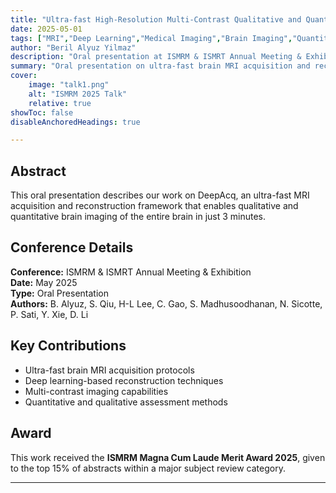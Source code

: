 ```yaml
---
title: "Ultra-fast High-Resolution Multi-Contrast Qualitative and Quantitative MRI of the Entire Brain in 3 minutes"
date: 2025-05-01
tags: ["MRI","Deep Learning","Medical Imaging","Brain Imaging","Quantitative MRI"]
author: "Beril Alyuz Yilmaz"
description: "Oral presentation at ISMRM & ISMRT Annual Meeting & Exhibition 2025" 
summary: "Oral presentation on ultra-fast brain MRI acquisition and reconstruction using deep learning techniques." 
cover:
    image: "talk1.png"
    alt: "ISMRM 2025 Talk"
    relative: true
showToc: false
disableAnchoredHeadings: true

---
```


## Abstract

This oral presentation describes our work on DeepAcq, an ultra-fast MRI acquisition and reconstruction framework that enables qualitative and quantitative brain imaging of the entire brain in just 3 minutes.

## Conference Details

**Conference:** ISMRM & ISMRT Annual Meeting & Exhibition  
**Date:** May 2025  
**Type:** Oral Presentation  
**Authors:** B. Alyuz, S. Qiu, H-L Lee, C. Gao, S. Madhusoodhanan, N. Sicotte, P. Sati, Y. Xie, D. Li

## Key Contributions

- Ultra-fast brain MRI acquisition protocols
- Deep learning-based reconstruction techniques
- Multi-contrast imaging capabilities
- Quantitative and qualitative assessment methods

## Award

This work received the **ISMRM Magna Cum Laude Merit Award 2025**, given to the top 15% of abstracts within a major subject review category.

---